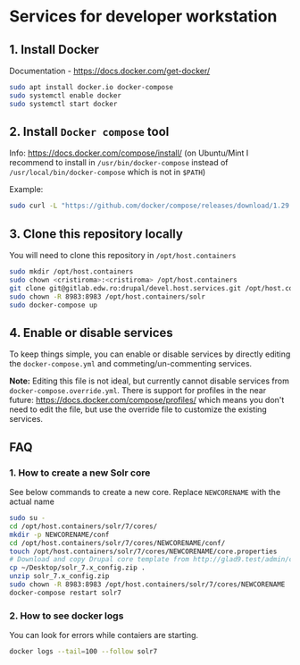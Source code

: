 # Services for developer workstation


## 1. Install Docker

Documentation - https://docs.docker.com/get-docker/

```bash
sudo apt install docker.io docker-compose
sudo systemctl enable docker
sudo systemctl start docker
```

## 2. Install `Docker compose` tool

Info: https://docs.docker.com/compose/install/ (on Ubuntu/Mint I recommend to install in `/usr/bin/docker-compose` instead of `/usr/local/bin/docker-compose` which is not in `$PATH`)

Example:

```bash
sudo curl -L "https://github.com/docker/compose/releases/download/1.29.2/docker-compose-$(uname -s)-$(uname -m)" -o /usr/bin/docker-compose
```


## 3. Clone this repository locally


You will need to clone this repository in `/opt/host.containers`


```bash
sudo mkdir /opt/host.containers
sudo chown <cristiroma>:<cristiroma> /opt/host.containers
git clone git@gitlab.edw.ro:drupal/devel.host.services.git /opt/host.containers
sudo chown -R 8983:8983 /opt/host.containers/solr
sudo docker-compose up
```


## 4. Enable or disable services


To keep things simple, you can enable or disable services by directly editing the `docker-compose.yml` and commeting/un-commenting services.

**Note:** Editing this file is not ideal, but currently cannot disable services from `docker-compose.override.yml`. There is support for profiles in the near future: https://docs.docker.com/compose/profiles/ which means you don't need to edit the file, but use the override file to customize the existing services.


## FAQ

### 1. How to create a new Solr core

See below commands to create a new core. Replace `NEWCORENAME` with the actual name

```bash
sudo su -
cd /opt/host.containers/solr/7/cores/
mkdir -p NEWCORENAME/conf
cd /opt/host.containers/solr/7/cores/NEWCORENAME/conf/
touch /opt/host.containers/solr/7/cores/NEWCORENAME/core.properties
# Download and copy Drupal core template from http://glad9.test/admin/config/search/search-api/server/solr/solr_configset/config-zip (solr_x.y_config.zip) to conf/
cp ~/Desktop/solr_7.x_config.zip .
unzip solr_7.x_config.zip
sudo chown -R 8983:8983 /opt/host.containers/solr/7/cores/NEWCORENAME
docker-compose restart solr7
```

### 2. How to see docker logs

You can look for errors while contaiers are starting.

```bash
docker logs --tail=100 --follow solr7
```

